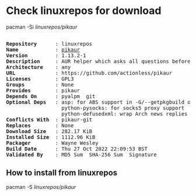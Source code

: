 # Check linuxrepos for download

pacman -Si *linuxrepos/pikaur*

<div class="highlight"><pre class="highlight"><text>
<b>Repository</b>      : linuxrepos
<b>Name</b>            : <a href="../../x86_64/pikaur-1.13.2-1-any.pkg.tar.zst">pikaur</a>
<b>Version</b>         : 1.13.2-1
<b>Description</b>     : AUR helper which asks all questions before installing/building. Inspired by pacaur, yaourt and yay.
<b>Architecture</b>    : any
<b>URL</b>             : https://github.com/actionless/pikaur
<b>Licenses</b>        : GPL3
<b>Groups</b>          : None
<b>Provides</b>        : pikaur
<b>Depends On</b>      : pyalpm  git
<b>Optional Deps</b>   : asp: for ABS support in -G/--getpkgbuild operation
                  python-pysocks: for socks5 proxy support
                  python-defusedxml: wrap Arch news replies
<b>Conflicts With</b>  : pikaur-git
<b>Replaces</b>        : None
<b>Download Size</b>   : 282.17 KiB
<b>Installed Size</b>  : 1112.96 KiB
<b>Packager</b>        : Wayne Wesley <wayne6324@gmail.com>
<b>Build Date</b>      : Thu 27 Oct 2022 22:09:53 BST
<b>Validated By</b>    : MD5 Sum  SHA-256 Sum  Signature
</text></pre></div>

## How to install from linuxrepos

pacman -S *linuxrepos/pikaur*
